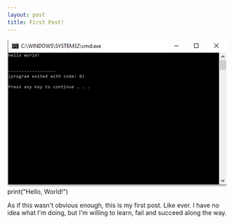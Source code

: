 ```yaml
---
layout: post
title: First Post!
---
```



![helloworld](/images/HelloWorld.png)
print("Hello, World!")

As if this wasn't obvious enough, this is my first post. Like ever. I have no idea what I'm doing, but I'm willing to learn, fail and succeed along the way.






